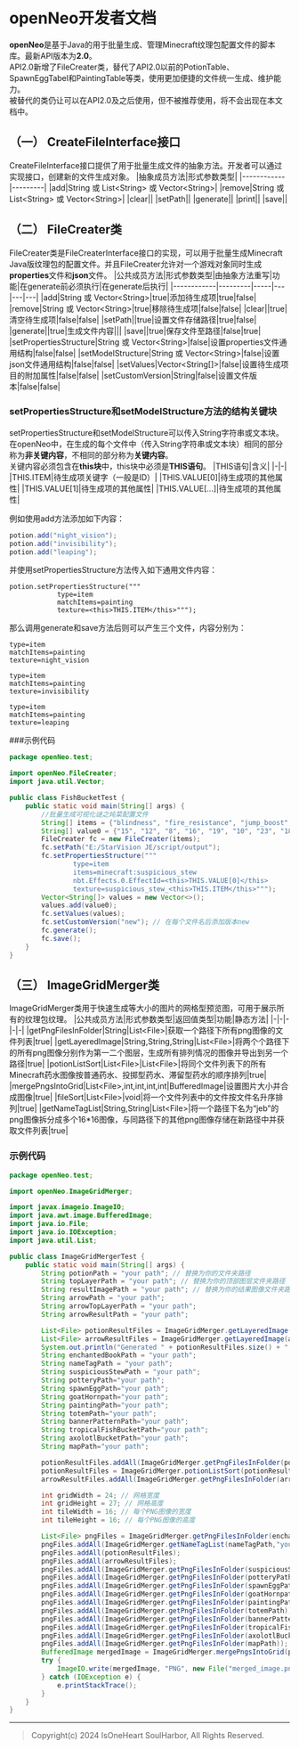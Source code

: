 # openNeo开发者文档
**openNeo**是基于Java的用于批量生成、管理Minecraft纹理包配置文件的脚本库。最新API版本为**2.0**。  
API2.0新增了FileCreater类，替代了API2.0以前的PotionTable、SpawnEggTabel和PaintingTable等类，使用更加便捷的文件统一生成、维护能力。  
被替代的类仍让可以在API2.0及之后使用，但不被推荐使用，将不会出现在本文档中。

## （一） CreateFileInterface接口
CreateFileInterface接口提供了用于批量生成文件的抽象方法。开发者可以通过实现接口，创建新的文件生成对象。
|抽象成员方法|形式参数类型|
|------------|---------|
|add|String 或 List\<String\> 或 Vector\<String\>|
|remove|String 或 List\<String\> 或 Vector\<String\>|
|clear||
|setPath||
|generate||
|print||
|save||

## （二） FileCreater类
FileCreater类是FileCreaterInterface接口的实现，可以用于批量生成Minecraft Java版纹理包的配置文件。并且FileCreater允许对一个游戏对象同时生成**properties**文件和**json**文件。
|公共成员方法|形式参数类型|由抽象方法重写|功能|在generate前必须执行|在generate后执行|
|------------|---------|-----|---|---|---|
|add|String 或 Vector\<String\>|true|添加待生成项|true|false|
|remove|String 或 Vector\<String\>|true|移除待生成项|false|false|
|clear||true|清空待生成项|false|false|
|setPath||true|设置文件存储路径|true|false|
|generate||true|生成文件内容|||
|save||true|保存文件至路径|false|true|
|setPropertiesStructure|String 或 Vector\<String\>|false|设置properties文件通用结构|false|false|
|setModelStructure|String 或 Vector\<String\>|false|设置json文件通用结构|false|false|
|setValues|Vector\<String\[\]\>|false|设置待生成项目的附加属性|false|false|
|setCustomVersion|String|false|设置文件版本|false|false|

### setPropertiesStructure和setModelStructure方法的结构关键块
setPropertiesStructure和setModelStructure可以传入String字符串或文本块。在openNeo中，在生成的每个文件中（传入String字符串或文本块）相同的部分称为**非关键内容**，不相同的部分称为**关键内容**。  
关键内容必须包含在**this块**中，this块中必须是**THIS语句**。
|THIS语句|含义|
|-|-|
|THIS.ITEM|待生成项关键字（一般是ID）|
|THIS.VALUE\[0\]|待生成项的其他属性|
|THIS.VALUE\[1\]|待生成项的其他属性|
|THIS.VALUE\[...\]|待生成项的其他属性|

例如使用add方法添加如下内容：
```java
potion.add("night_vision");
potion.add("invisibility");
potion.add("leaping");
```
并使用setPropertiesStructure方法传入如下通用文件内容：
```
potion.setPropertiesStructure("""
            type=item
            matchItems=painting
            texture=<this>THIS.ITEM</this>""");
```
那么调用generate和save方法后则可以产生三个文件，内容分别为：
```
type=item
matchItems=painting
texture=night_vision
```
```
type=item
matchItems=painting
texture=invisibility
```
```
type=item
matchItems=painting
texture=leaping
```

###示例代码
```java
package openNeo.test;

import openNeo.FileCreater;
import java.util.Vector;

public class FishBucketTest {
    public static void main(String[] args) {
        //批量生成可视化谜之炖菜配置文件
        String[] items = {"blindness", "fire_resistance", "jump_boost", "night_vision", "poison", "regeneration", "saturation", "weakness", "wither"};
        String[] value0 = {"15", "12", "8", "16", "19", "10", "23", "18", "20"};
        FileCreater fc = new FileCreater(items);
        fc.setPath("E:/StarVision JE/script/output");
        fc.setPropertiesStructure("""
                type=item
                items=minecraft:suspicious_stew
                nbt.Effects.0.EffectId=<this>THIS.VALUE[0]</this>
                texture=suspicious_stew_<this>THIS.ITEM</this>""");
        Vector<String[]> values = new Vector<>();
        values.add(value0);
        fc.setValues(values);
        fc.setCustomVersion("new"); // 在每个文件名后添加版本new
        fc.generate();
        fc.save();
    }
}
```

## （三） ImageGridMerger类
ImageGridMerger类用于快速生成等大小的图片的网格型预览图，可用于展示所有的纹理包纹理。
|公共成员方法|形式参数类型|返回值类型|功能|静态方法|
|-|-|-|-|-|
|getPngFilesInFolder|String|List\<File\>|获取一个路径下所有png图像的文件列表|true|
|getLayeredImage|String,String,String|List\<File\>|将两个个路径下的所有png图像分别作为第一二个图层，生成所有排列情况的图像并导出到另一个路径|true|
|potionListSort|List\<File\>|List\<File\>|将同个文件列表下的所有Minecraft药水图像按普通药水、投掷型药水、滞留型药水的顺序排列|true|
|mergePngsIntoGrid|List\<File\>,int,int,int,int|BufferedImage|设置图片大小并合成图像|true|
|fileSort|List\<File\>|void|将一个文件列表中的文件按文件名升序排列|true|
|getNameTagList|String,String|List\<File\>|将一个路径下名为“jeb”的png图像拆分成多个16*16图像，与同路径下的其他png图像存储在新路径中并获取文件列表|true|
### 示例代码
```java
package openNeo.test;

import openNeo.ImageGridMerger;

import javax.imageio.ImageIO;
import java.awt.image.BufferedImage;
import java.io.File;
import java.io.IOException;
import java.util.List;

public class ImageGridMergerTest {
    public static void main(String[] args) {
        String potionPath = "your path"; // 替换为你的文件夹路径
        String topLayerPath = "your path"; // 替换为你的顶部图层文件夹路径
        String resultImagePath = "your path"; // 替换为你的结果图像文件夹路径
        String arrowPath = "your path";
        String arrowTopLayerPath = "your path";
        String arrowResultPath = "your path";

        List<File> potionResultFiles = ImageGridMerger.getLayeredImage(potionPath, topLayerPath, resultImagePath);
        List<File> arrowResultFiles = ImageGridMerger.getLayeredImage(arrowPath, arrowTopLayerPath, arrowResultPath);
        System.out.println("Generated " + potionResultFiles.size() + " images.");
        String enchantedBookPath = "your path";
        String nameTagPath = "your path";
        String suspiciousStewPath = "your path";
        String potteryPath="your path";
        String spawnEggPath="your path";
        String goatHornpath="your path";
        String paintingPath="your path";
        String totemPath="your path";
        String bannerPatternPath="your path";
        String tropicalFishBucketPath="your path";
        String axolotlBucketPath="your path";
        String mapPath="your path";

        potionResultFiles.addAll(ImageGridMerger.getPngFilesInFolder(potionPath));
        potionResultFiles = ImageGridMerger.potionListSort(potionResultFiles);
        arrowResultFiles.addAll(ImageGridMerger.getPngFilesInFolder(arrowPath));

        int gridWidth = 24; // 网格宽度
        int gridHeight = 27; // 网格高度
        int tileWidth = 16; // 每个PNG图像的宽度
        int tileHeight = 16; // 每个PNG图像的高度

        List<File> pngFiles = ImageGridMerger.getPngFilesInFolder(enchantedBookPath);
        pngFiles.addAll(ImageGridMerger.getNameTagList(nameTagPath,"your path"));
        pngFiles.addAll(potionResultFiles);
        pngFiles.addAll(arrowResultFiles);
        pngFiles.addAll(ImageGridMerger.getPngFilesInFolder(suspiciousStewPath));
        pngFiles.addAll(ImageGridMerger.getPngFilesInFolder(potteryPath));
        pngFiles.addAll(ImageGridMerger.getPngFilesInFolder(spawnEggPath));
        pngFiles.addAll(ImageGridMerger.getPngFilesInFolder(goatHornpath));
        pngFiles.addAll(ImageGridMerger.getPngFilesInFolder(paintingPath));
        pngFiles.addAll(ImageGridMerger.getPngFilesInFolder(totemPath));
        pngFiles.addAll(ImageGridMerger.getPngFilesInFolder(bannerPatternPath));
        pngFiles.addAll(ImageGridMerger.getPngFilesInFolder(tropicalFishBucketPath));
        pngFiles.addAll(ImageGridMerger.getPngFilesInFolder(axolotlBucketPath));
        pngFiles.addAll(ImageGridMerger.getPngFilesInFolder(mapPath));
        BufferedImage mergedImage = ImageGridMerger.mergePngsIntoGrid(pngFiles, gridWidth, gridHeight, tileWidth, tileHeight);
        try {
            ImageIO.write(mergedImage, "PNG", new File("merged_image.png")); // 保存合并后的图像
        } catch (IOException e) {
            e.printStackTrace();
        }
    }
}
```

---
>Copyright(c) 2024 IsOneHeart SoulHarbor, All Rights Reserved.
